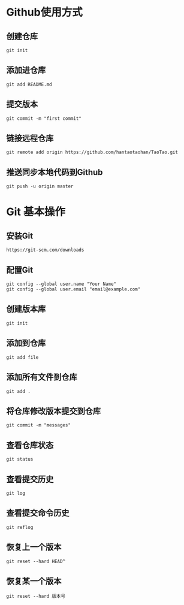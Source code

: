 # Github使用方式

## 创建仓库
```
git init
```

## 添加进仓库
```
git add README.md
```

## 提交版本
```
git commit -m "first commit"
```

## 链接远程仓库
```
git remote add origin https://github.com/hantaotaohan/TaoTao.git
```

## 推送同步本地代码到Github
```
git push -u origin master
```

# Git 基本操作

## 安装Git
```
https://git-scm.com/downloads
```

## 配置Git
```
git config --global user.name "Your Name"
git config --global user.email "email@example.com"
```

## 创建版本库
```
git init
```

## 添加到仓库
```
git add file
```

## 添加所有文件到仓库
```
git add .
```

## 将仓库修改版本提交到仓库
```
git commit -m "messages"
```

## 查看仓库状态
```
git status
```

## 查看提交历史
```
git log
```

## 查看提交命令历史
```
git reflog
```

## 恢复上一个版本
```
git reset --hard HEAD^
```

## 恢复某一个版本
```
git reset --hard 版本号

```